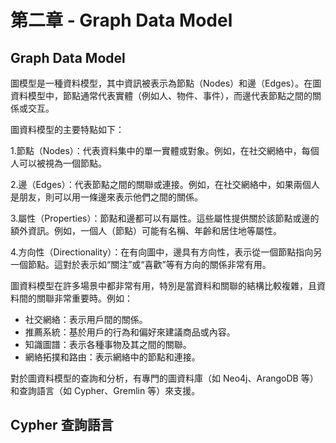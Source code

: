 # 第二章 - Graph Data Model

## Graph Data Model
圖模型是一種資料模型，其中資訊被表示為節點（Nodes）和邊（Edges）。在圖資料模型中，節點通常代表實體（例如人、物件、事件），而邊代表節點之間的關係或交互。

圖資料模型的主要特點如下：

1.節點（Nodes）：代表資料集中的單一實體或對象。例如，在社交網絡中，每個人可以被視為一個節點。

2.邊（Edges）：代表節點之間的關聯或連接。例如，在社交網絡中，如果兩個人是朋友，則可以用一條邊來表示他們之間的關係。

3.屬性（Properties）：節點和邊都可以有屬性。這些屬性提供關於該節點或邊的額外資訊。例如，一個人（節點）可能有名稱、年齡和居住地等屬性。

4.方向性（Directionality）：在有向圖中，邊具有方向性，表示從一個節點指向另一個節點。這對於表示如“關注”或“喜歡”等有方向的關係非常有用。

圖資料模型在許多場景中都非常有用，特別是當資料和關聯的結構比較複雜，且資料間的關聯非常重要時。例如：

- 社交網絡：表示用戶間的關係。
- 推薦系統：基於用戶的行為和偏好來建議商品或內容。
- 知識圖譜：表示各種事物及其之間的關聯。
- 網絡拓撲和路由：表示網絡中的節點和連接。

對於圖資料模型的查詢和分析，有專門的圖資料庫（如 Neo4j、ArangoDB 等）和查詢語言（如 Cypher、Gremlin 等）來支援。


## Cypher 查詢語言

